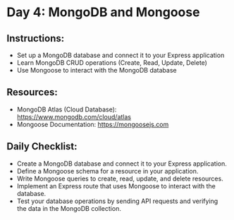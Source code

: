 # Day 4: MongoDB and Mongoose

## Instructions:

- Set up a MongoDB database and connect it to your Express application
- Learn MongoDB CRUD operations (Create, Read, Update, Delete)
- Use Mongoose to interact with the MongoDB database

## Resources:

- MongoDB Atlas (Cloud Database): https://www.mongodb.com/cloud/atlas
- Mongoose Documentation: https://mongoosejs.com

## Daily Checklist:

- Create a MongoDB database and connect it to your Express application.
- Define a Mongoose schema for a resource in your application.
- Write Mongoose queries to create, read, update, and delete resources.
- Implement an Express route that uses Mongoose to interact with the database.
- Test your database operations by sending API requests and verifying the data in the MongoDB collection.
